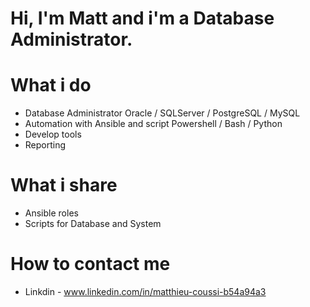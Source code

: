 
# Hi, I'm Matt and i'm a Database Administrator.

# What i do
- Database Administrator Oracle / SQLServer / PostgreSQL / MySQL
- Automation with Ansible and script Powershell / Bash / Python
- Develop tools
- Reporting

# What i share
- Ansible roles
- Scripts for Database and System


# How to contact me
- Linkdin - www.linkedin.com/in/matthieu-coussi-b54a94a3

